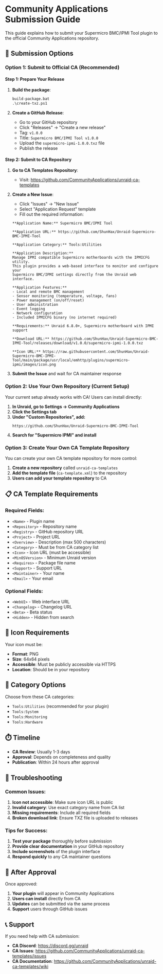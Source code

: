 # Community Applications Submission Guide

This guide explains how to submit your Supermicro BMC/IPMI Tool plugin to the official Community Applications repository.

## 🎯 Submission Options

### Option 1: Submit to Official CA (Recommended)

#### Step 1: Prepare Your Release
1. **Build the package**:
   ```cmd
   build-package.bat
   .\create-txz.ps1
   ```

2. **Create a GitHub Release**:
   - Go to your GitHub repository
   - Click "Releases" → "Create a new release"
   - Tag: `v1.0.0`
   - Title: `Supermicro BMC/IPMI Tool v1.0.0`
   - Upload the `supermicro-ipmi-1.0.0.txz` file
   - Publish the release

#### Step 2: Submit to CA Repository
1. **Go to CA Templates Repository**:
   - Visit: https://github.com/CommunityApplications/unraid-ca-templates

2. **Create a New Issue**:
   - Click "Issues" → "New Issue"
   - Select "Application Request" template
   - Fill out the required information:

   ```
   **Application Name:** Supermicro BMC/IPMI Tool
   
   **Application URL:** https://github.com/ShunHax/Unraid-Supermicro-BMC-IPMI-Tool
   
   **Application Category:** Tools:Utilities
   
   **Application Description:** 
   Manage IPMI compatible Supermicro motherboards with the IPMICFG utility. 
   This plugin provides a web-based interface to monitor and configure your 
   Supermicro BMC/IPMI settings directly from the Unraid web interface.
   
   **Application Features:**
   - Local and remote BMC management
   - Sensor monitoring (temperature, voltage, fans)
   - Power management (on/off/reset)
   - User administration
   - Event logging
   - Network configuration
   - Included IPMICFG binary (no internet required)
   
   **Requirements:** Unraid 6.8.0+, Supermicro motherboard with IPMI support
   
   **Download URL:** https://github.com/ShunHax/Unraid-Supermicro-BMC-IPMI-Tool/releases/download/v1.0.0/supermicro-ipmi-1.0.0.txz
   
   **Icon URL:** https://raw.githubusercontent.com/ShunHax/Unraid-Supermicro-BMC-IPMI-Tool/main/package/usr/local/emhttp/plugins/supermicro-ipmi/images/icon.png
   ```

3. **Submit the Issue** and wait for CA maintainer response

### Option 2: Use Your Own Repository (Current Setup)

Your current setup already works with CA! Users can install directly:

1. **In Unraid, go to Settings → Community Applications**
2. **Click the Settings tab**
3. **Under "Custom Repositories", add:**
   ```
   https://github.com/ShunHax/Unraid-Supermicro-BMC-IPMI-Tool
   ```
4. **Search for "Supermicro IPMI" and install**

### Option 3: Create Your Own CA Template Repository

You can create your own CA template repository for more control:

1. **Create a new repository** called `unraid-ca-templates`
2. **Add the template file** (`ca-template.xml`) to the repository
3. **Users can add your template repository** to CA

## 📋 CA Template Requirements

### Required Fields:
- `<Name>` - Plugin name
- `<Repository>` - Repository name
- `<Registry>` - GitHub repository URL
- `<Project>` - Project URL
- `<Overview>` - Description (max 500 characters)
- `<Category>` - Must be from CA category list
- `<Icon>` - Icon URL (must be accessible)
- `<MinOSVersion>` - Minimum Unraid version
- `<Requires>` - Package file name
- `<Support>` - Support URL
- `<Maintainer>` - Your name
- `<Email>` - Your email

### Optional Fields:
- `<WebUI>` - Web interface URL
- `<Changelog>` - Changelog URL
- `<Beta>` - Beta status
- `<Hidden>` - Hidden from search

## 🎨 Icon Requirements

Your icon must be:
- **Format**: PNG
- **Size**: 64x64 pixels
- **Accessible**: Must be publicly accessible via HTTPS
- **Location**: Should be in your repository

## 📝 Category Options

Choose from these CA categories:
- `Tools:Utilities` (recommended for your plugin)
- `Tools:System`
- `Tools:Monitoring`
- `Tools:Hardware`

## ⏱️ Timeline

- **CA Review**: Usually 1-3 days
- **Approval**: Depends on completeness and quality
- **Publication**: Within 24 hours after approval

## 🔧 Troubleshooting

### Common Issues:
1. **Icon not accessible**: Make sure icon URL is public
2. **Invalid category**: Use exact category name from CA list
3. **Missing requirements**: Include all required fields
4. **Broken download link**: Ensure TXZ file is uploaded to releases

### Tips for Success:
1. **Test your package** thoroughly before submission
2. **Provide clear documentation** in your GitHub repository
3. **Include screenshots** of the plugin interface
4. **Respond quickly** to any CA maintainer questions

## 🎉 After Approval

Once approved:
1. **Your plugin** will appear in Community Applications
2. **Users can install** directly from CA
3. **Updates** can be submitted via the same process
4. **Support** users through GitHub issues

## 📞 Support

If you need help with CA submission:
- **CA Discord**: https://discord.gg/unraid
- **CA Issues**: https://github.com/CommunityApplications/unraid-ca-templates/issues
- **CA Documentation**: https://github.com/CommunityApplications/unraid-ca-templates/wiki 